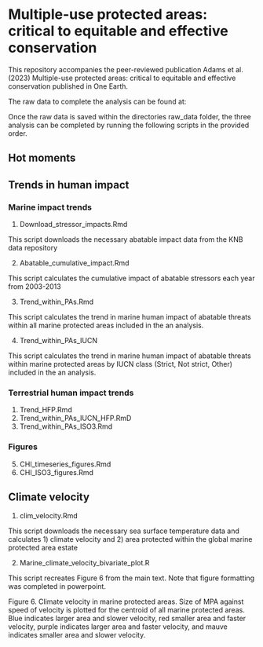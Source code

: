 # Multiple-use protected areas: critical to equitable and effective conservation

This repository accompanies the peer-reviewed publication Adams et al. (2023) Multiple-use protected areas: critical to equitable and effective conservation published in One Earth.

The raw data to complete the analysis can be found at:

Once the raw data is saved within the directories raw_data folder, the three analysis can be completed by running the following scripts in the provided order.


## Hot moments


## Trends in human impact

### Marine impact trends

1. Download_stressor_impacts.Rmd

This script downloads the necessary abatable impact data from the KNB data repository

2. Abatable_cumulative_impact.Rmd

This script calculates the cumulative impact of abatable stressors each year from 2003-2013

3. Trend_within_PAs.Rmd

This script calculates the trend in marine human impact of abatable threats within all marine protected areas included in the an analysis.

4. Trend_within_PAs_IUCN

This script calculates the trend in marine human impact of abatable threats within marine protected areas by IUCN class (Strict, Not strict, Other) included in the an analysis.

### Terrestrial human impact trends

1. Trend_HFP.Rmd
2. Trend_within_PAs_IUCN_HFP.RmD
3. Trend_within_PAs_ISO3.Rmd

### Figures
5. CHI_timeseries_figures.Rmd
6. CHI_ISO3_figures.Rmd



## Climate velocity

1. clim_velocity.Rmd

This script downloads the necessary sea surface temperature data and calculates 1) climate velocity and 2) area protected within the global marine protected area estate

2. Marine_climate_velocity_bivariate_plot.R

This script recreates Figure 6 from the main text. Note that figure formatting was completed in powerpoint.

Figure 6. Climate velocity in marine protected areas. Size of MPA against speed of velocity is plotted for the centroid of all marine protected areas. Blue indicates larger area and slower velocity, red smaller area and faster velocity, purple indicates larger area and faster velocity, and mauve indicates smaller area and slower velocity.
